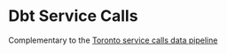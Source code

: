 # Dbt Service Calls

Complementary to the [Toronto service calls data pipeline](https://github.com/vykuang/toronto-service-calls-2023)